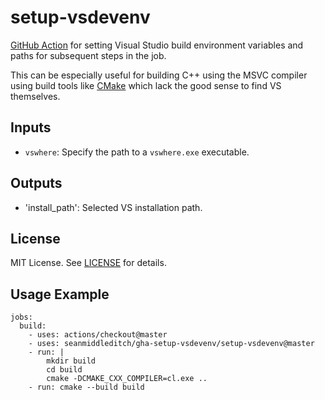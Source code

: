 setup-vsdevenv
==============

[GitHub Action](https://github.com/features/actions) for setting Visual Studio
build environment variables and paths for subsequent steps in the job.

This can be especially useful for building C++ using the MSVC compiler using
build tools like [CMake](https://cmake.org/) which lack the good sense to find
VS themselves.

Inputs
------

- `vswhere`: Specify the path to a `vswhere.exe` executable.

Outputs
-------

- 'install_path': Selected VS installation path.

License
-------

MIT License. See [LICENSE](LICENSE) for details.

Usage Example
-------------

```
jobs:
  build:
    - uses: actions/checkout@master
    - uses: seanmiddleditch/gha-setup-vsdevenv/setup-vsdevenv@master
    - run: |
        mkdir build
        cd build
        cmake -DCMAKE_CXX_COMPILER=cl.exe ..
    - run: cmake --build build
```